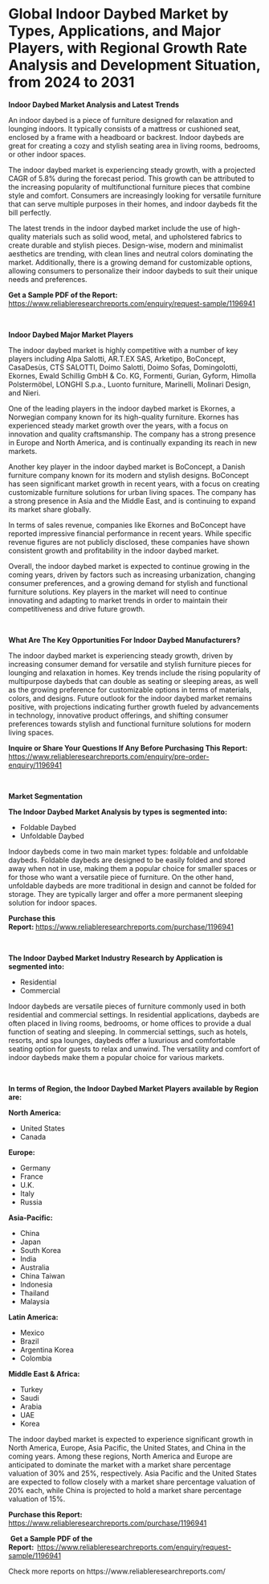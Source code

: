 <p><h1>Global Indoor Daybed Market by Types, Applications, and Major Players, with Regional Growth Rate Analysis and Development Situation, from 2024 to 2031</h1></p><p><strong>Indoor Daybed Market Analysis and Latest Trends</strong></p>
<p><p>An indoor daybed is a piece of furniture designed for relaxation and lounging indoors. It typically consists of a mattress or cushioned seat, enclosed by a frame with a headboard or backrest. Indoor daybeds are great for creating a cozy and stylish seating area in living rooms, bedrooms, or other indoor spaces.</p><p>The indoor daybed market is experiencing steady growth, with a projected CAGR of 5.8% during the forecast period. This growth can be attributed to the increasing popularity of multifunctional furniture pieces that combine style and comfort. Consumers are increasingly looking for versatile furniture that can serve multiple purposes in their homes, and indoor daybeds fit the bill perfectly.</p><p>The latest trends in the indoor daybed market include the use of high-quality materials such as solid wood, metal, and upholstered fabrics to create durable and stylish pieces. Design-wise, modern and minimalist aesthetics are trending, with clean lines and neutral colors dominating the market. Additionally, there is a growing demand for customizable options, allowing consumers to personalize their indoor daybeds to suit their unique needs and preferences.</p></p>
<p><strong>Get a Sample PDF of the Report:&nbsp;</strong> <a href="https://www.reliableresearchreports.com/enquiry/request-sample/1196941">https://www.reliableresearchreports.com/enquiry/request-sample/1196941</a></p>
<p>&nbsp;</p>
<p><strong>Indoor Daybed Major Market Players</strong></p>
<p><p>The indoor daybed market is highly competitive with a number of key players including Alpa Salotti, AR.T.EX SAS, Arketipo, BoConcept, CasaDesùs, CTS SALOTTI, Doimo Salotti, Doimo Sofas, Domingolotti, Ekornes, Ewald Schillig GmbH & Co. KG, Formenti, Gurian, Gyform, Himolla Polstermöbel, LONGHI S.p.a., Luonto furniture, Marinelli, Molinari Design, and Nieri.</p><p>One of the leading players in the indoor daybed market is Ekornes, a Norwegian company known for its high-quality furniture. Ekornes has experienced steady market growth over the years, with a focus on innovation and quality craftsmanship. The company has a strong presence in Europe and North America, and is continually expanding its reach in new markets.</p><p>Another key player in the indoor daybed market is BoConcept, a Danish furniture company known for its modern and stylish designs. BoConcept has seen significant market growth in recent years, with a focus on creating customizable furniture solutions for urban living spaces. The company has a strong presence in Asia and the Middle East, and is continuing to expand its market share globally.</p><p>In terms of sales revenue, companies like Ekornes and BoConcept have reported impressive financial performance in recent years. While specific revenue figures are not publicly disclosed, these companies have shown consistent growth and profitability in the indoor daybed market.</p><p>Overall, the indoor daybed market is expected to continue growing in the coming years, driven by factors such as increasing urbanization, changing consumer preferences, and a growing demand for stylish and functional furniture solutions. Key players in the market will need to continue innovating and adapting to market trends in order to maintain their competitiveness and drive future growth.</p></p>
<p>&nbsp;</p>
<p><strong>What Are The Key Opportunities For Indoor Daybed Manufacturers?</strong></p>
<p><p>The indoor daybed market is experiencing steady growth, driven by increasing consumer demand for versatile and stylish furniture pieces for lounging and relaxation in homes. Key trends include the rising popularity of multipurpose daybeds that can double as seating or sleeping areas, as well as the growing preference for customizable options in terms of materials, colors, and designs. Future outlook for the indoor daybed market remains positive, with projections indicating further growth fueled by advancements in technology, innovative product offerings, and shifting consumer preferences towards stylish and functional furniture solutions for modern living spaces.</p></p>
<p><strong>Inquire or Share Your Questions If Any Before Purchasing This Report:</strong> <a href="https://www.reliableresearchreports.com/enquiry/pre-order-enquiry/1196941">https://www.reliableresearchreports.com/enquiry/pre-order-enquiry/1196941</a></p>
<p>&nbsp;</p>
<p><strong>Market Segmentation</strong></p>
<p><strong>The Indoor Daybed Market Analysis by types is segmented into:</strong></p>
<p><ul><li>Foldable Daybed</li><li>Unfoldable Daybed</li></ul></p>
<p><p>Indoor daybeds come in two main market types: foldable and unfoldable daybeds. Foldable daybeds are designed to be easily folded and stored away when not in use, making them a popular choice for smaller spaces or for those who want a versatile piece of furniture. On the other hand, unfoldable daybeds are more traditional in design and cannot be folded for storage. They are typically larger and offer a more permanent sleeping solution for indoor spaces.</p></p>
<p><strong>Purchase this Report:&nbsp;</strong><a href="https://www.reliableresearchreports.com/purchase/1196941">https://www.reliableresearchreports.com/purchase/1196941</a></p>
<p>&nbsp;</p>
<p><strong>The Indoor Daybed Market Industry Research by Application is segmented into:</strong></p>
<p><ul><li>Residential</li><li>Commercial</li></ul></p>
<p><p>Indoor daybeds are versatile pieces of furniture commonly used in both residential and commercial settings. In residential applications, daybeds are often placed in living rooms, bedrooms, or home offices to provide a dual function of seating and sleeping. In commercial settings, such as hotels, resorts, and spa lounges, daybeds offer a luxurious and comfortable seating option for guests to relax and unwind. The versatility and comfort of indoor daybeds make them a popular choice for various markets.</p></p>
<p>&nbsp;</p>
<p><strong>In terms of Region, the Indoor Daybed Market Players available by Region are:</strong></p>
<p>
    <p> <strong> North America: </strong>
        <ul>
            <li>United States</li>
            <li>Canada</li>
        </ul>
        </p> 
    <p> <strong> Europe: </strong>
        <ul>
            <li>Germany</li>
            <li>France</li>
            <li>U.K.</li>
            <li>Italy</li>
            <li>Russia</li>
        </ul>
        </p> 
    <p> <strong> Asia-Pacific: </strong>
        <ul>
            <li>China</li>
            <li>Japan</li>
            <li>South Korea</li>
            <li>India</li>
            <li>Australia</li>
            <li>China Taiwan</li>
            <li>Indonesia</li>
            <li>Thailand</li>
            <li>Malaysia</li>
        </ul>
        </p> 
    <p> <strong> Latin America: </strong>
        <ul>
            <li>Mexico</li>
            <li>Brazil</li>
            <li>Argentina Korea</li>
            <li>Colombia</li>
        </ul>
        </p> 
    <p> <strong> Middle East & Africa: </strong>
        <ul>
            <li>Turkey</li>
            <li>Saudi</li>
            <li>Arabia</li>
            <li>UAE</li>
            <li>Korea</li>
        </ul>
    </p>
    </p>
<p><p>The indoor daybed market is expected to experience significant growth in North America, Europe, Asia Pacific, the United States, and China in the coming years. Among these regions, North America and Europe are anticipated to dominate the market with a market share percentage valuation of 30% and 25%, respectively. Asia Pacific and the United States are expected to follow closely with a market share percentage valuation of 20% each, while China is projected to hold a market share percentage valuation of 15%.</p></p>
<p><strong>Purchase this Report: </strong><a href="https://www.reliableresearchreports.com/purchase/1196941">https://www.reliableresearchreports.com/purchase/1196941</a></p>
<p>&nbsp;<strong>Get a Sample PDF of the Report:&nbsp;&nbsp;</strong><a href="https://www.reliableresearchreports.com/enquiry/request-sample/1196941">https://www.reliableresearchreports.com/enquiry/request-sample/1196941</a></p>
<p><strong></strong></p>
<p>Check more reports on https://www.reliableresearchreports.com/</p>